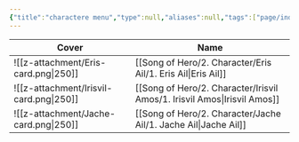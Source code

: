 ```yaml
---
{"title":"charactere menu","type":null,"aliases":null,"tags":["page/index","character","page"],"cssclasses":["paper","justified","cards"],"created":"2024-10-21T19:27","updated":"2024-10-23T03:12","encoded":"Character%20Index.md","link":null,"publish":true,"path":"Song of Hero/2. Character/Character menu.md","permalink":"/song-of-hero/2-character/character-menu/","PassFrontmatter":true}
---
```



| Cover                                   | Name                                                                        |
| --------------------------------------- | --------------------------------------------------------------------------- |
| ![[z-attachment/Eris-card.png\|250]]    | [[Song of Hero/2. Character/Eris Ail/1. Eris Ail\|Eris Ail]]             |
| ![[z-attachment/Irisvil-card.png\|250]] | [[Song of Hero/2. Character/Irisvil Amos/1. Irisvil Amos\|Irisvil Amos]] |
| ![[z-attachment/Jache-card.png\|250]]   | [[Song of Hero/2. Character/Jache Ail/1. Jache Ail\|Jache Ail]]          |
